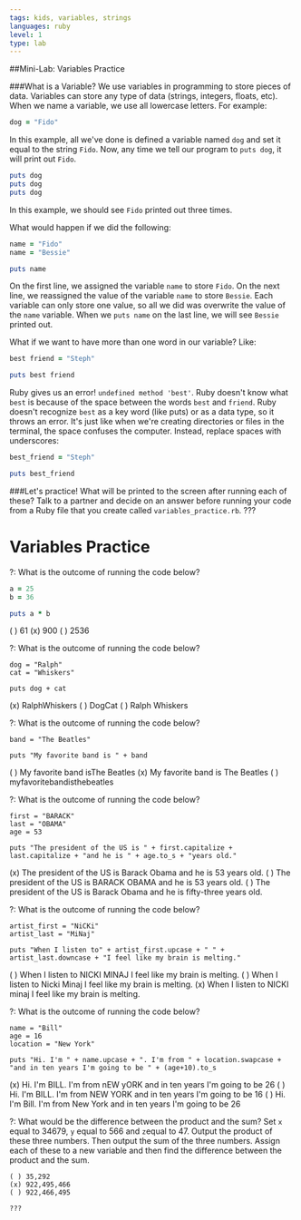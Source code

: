 ```yaml
---
tags: kids, variables, strings
languages: ruby
level: 1
type: lab
---
```

##Mini-Lab: Variables Practice

###What is a Variable?
We use variables in programming to store pieces of data. Variables can store any type of data (strings, integers, floats, etc). When we name a variable, we use all lowercase letters. For example:
```ruby
dog = "Fido"
```
In this example, all we've done is defined a variable named `dog` and set it equal to the string `Fido`. Now, any time we tell our program to `puts dog`, it will print out `Fido`.
```ruby
puts dog
puts dog
puts dog
```
In this example, we should see `Fido` printed out three times.

What would happen if we did the following:
```ruby
name = "Fido"
name = "Bessie"

puts name
```
On the first line, we assigned the variable `name` to store `Fido`. On the next line, we reassigned the value of the variable `name` to store `Bessie`. Each variable can only store one value, so all we did was overwrite the value of the `name` variable. When we `puts name` on the last line, we will see `Bessie` printed out.

What if we want to have more than one word in our variable? Like:
```ruby
best friend = "Steph"

puts best friend
```
Ruby gives us an error! `undefined method 'best'`. Ruby doesn't know what `best` is because of the space between the words `best` and `friend`. Ruby doesn't recognize `best` as a key word (like puts) or as a data type, so it throws an error. It's just like when we're creating directories or files in the terminal, the space confuses the computer. Instead, replace spaces with underscores:
```ruby
best_friend = "Steph"

puts best_friend
```
###Let's practice!
What will be printed to the screen after running each of these? Talk to a partner and decide on an answer before running your code from a Ruby file that you create called `variables_practice.rb`.
???
# Variables Practice

?: What is the outcome of running the code below?
```ruby
a = 25
b = 36

puts a * b
```
( ) 61
(x) 900
( ) 2536

?: What is the outcome of running the code below? 
```
dog = "Ralph"
cat = "Whiskers"

puts dog + cat
```
(x) RalphWhiskers
( ) DogCat
( ) Ralph Whiskers

?: What is the outcome of running the code below?
```
band = "The Beatles"

puts "My favorite band is " + band 
```
( ) My favorite band isThe Beatles
(x) My favorite band is The Beatles
( ) myfavoritebandisthebeatles

?: What is the outcome of running the code below?
```
first = "BARACK"
last = "OBAMA"
age = 53

puts "The president of the US is " + first.capitalize + last.capitalize + "and he is " + age.to_s + "years old."
```
(x) The president of the US is Barack Obama and he is 53 years old.
( ) The president of the US is BARACK OBAMA and he is 53 years old.
( ) The president of the US is Barack Obama and he is fifty-three years old.

?: What is the outcome of running the code below?
```
artist_first = "NiCKi"
artist_last = "MiNaj"

puts "When I listen to" + artist_first.upcase + " " + artist_last.downcase + "I feel like my brain is melting."
```
( ) When I listen to NICKI MINAJ I feel like my brain is melting.
( ) When I listen to Nicki Minaj I feel like my brain is melting.
(x) When I listen to NICKI minaj I feel like my brain is melting. 

?: What is the outcome of running the code below?
```
name = "Bill"
age = 16
location = "New York"

puts "Hi. I'm " + name.upcase + ". I'm from " + location.swapcase + "and in ten years I'm going to be " + (age+10).to_s
```
(x) Hi. I'm BILL. I'm from nEW yORK and in ten years I'm going to be 26
( ) Hi. I'm BILL. I'm from NEW YORK and in ten years I'm going to be 16
( ) Hi. I'm Bill. I'm from New York and in ten years I'm going to be 26

?: What would be the difference between the product and the sum?
Set `x` equal to 34679, `y` equal to 566 and `z`equal to 47. Output the product of these three numbers. Then output the sum of the three numbers. Assign each of these to a new variable and then find the difference between the product and the sum.
```
( ) 35,292
(x) 922,495,466
( ) 922,466,495

???
